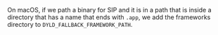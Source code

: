 On macOS, if we path a binary for SIP and it is in a path that is inside a directory that has a name that ends with `.app`, we add the frameworks directory to `DYLD_FALLBACK_FRAMEWORK_PATH`.
